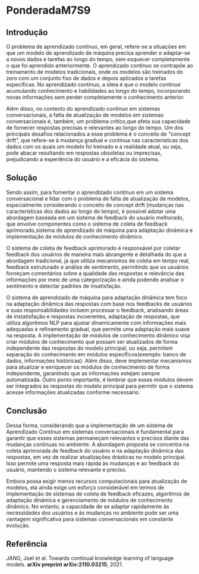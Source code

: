 # PonderadaM7S9

## Introdução

O problema de aprendizado contínuo, em geral, refere-se a situações em que um modelo de aprendizado de máquina precisa aprender e adaptar-se a novos dados e tarefas ao longo do tempo, sem esquecer completamente o que foi aprendido anteriormente. O aprendizado contínuo se contrapõe ao treinamento de modelos tradicionais, onde os modelos são treinados do zero com um conjunto fixo de dados e depois aplicados a tarefas específicas. No aprendizado contínuo, a ideia é que o modelo continue acumulando conhecimento e habilidades ao longo do tempo, incorporando novas informações sem perder completamente o conhecimento anterior.

Além disso, no contexto do aprendizado contínuo em sistemas conversacionais, a falta de atualização de modelos em sistemas conversacionais é, também, um problema crítico,que afeta sua capacidade de fornecer respostas precisas e relevantes ao longo do tempo. Um dos principais desafios relacionados a esse problema é o conceito de "concept drift”, que refere-se à mudança gradual e contínua nas características dos dados com os quais um modelo foi treinado e a realidade atual, ou seja, pode abacar resultando em respostas obsoletas ou imprecisas, prejudicando a experiência do usuário e a eficácia do sistema.

## Solução

Sendo assim, para fomentar o aprendizado contínuo em um sistema conversacional e lidar com o problema de falta de atualização de modelos, especialmente considerando o conceito de concept drift (mudanças nas características dos dados ao longo do tempo), é possível adotar uma abordagem baseada em um sistema de feedback do usuário melhorado, que envolve componentes como o sistema de coleta de feedback aprimorado,sistema de aprendizado de máquina para adaptação dinâmica e implementação de módulos de conhecimento dinâmico.

O sistema de coleta de feedback aprimorado é responsável por coletar feedback dos usuários de maneira mais abrangente e detalhada do que a abordagem tradicional, já que utiliza mecanismos de coleta em tempo real, feedback estruturado e análise de sentimento, permitindo que os usuários forneçam comentários sobre a qualidade das respostas e relevância das informações por meio de uma categorização e ainda podendo analisar o sentimento e detectar padrões de insatisfação.

O sistema de aprendizado de máquina para adaptação dinâmica tem foco na adaptação dinâmica das respostas com base nos feedbacks de usuários e suas responsabilidades incluem processar o feedback, analisando áreas de instatisfação e respostas incoerentes, adaptação de respostas, que utiliza algoritmos NLP para ajustar dinamicamente com informações mais adequadas e refinamento gradual, que permite uma adaptação mais suave na resposta.
A implementação de módulos de conhecimento dinâmico visa criar módulos de conhecimento que possam ser atualizados de forma independente das respostas do modelo principal, ou seja, permitem separação do conhecimento em módulos específicos(exemplo: banco de dados, informações históricas). Além disso, deve implementar mecanismos para atualizar e enriquecer os módulos de conhecimento de forma independente, garantindo que as informações estejam sempre automatizada. Outro ponto importante, é lembrar que esses módulos devem ser integrados às respostas do modelo principal para permitir que o sistema acesse informações atualizadas conforme necessário.

## Conclusão

Dessa forma, considerando que a implementação de um sistema de Aprendizado Contínuo em sistemas conversacionais é fundamental para garantir que esses sistemas permaneçam relevantes e precisos diante das mudanças contínuas no ambiente. A abordagem proposta se concentra na coleta aprimorada de feedback do usuário e na adaptação dinâmica das respostas, em vez de realizar atualizações drásticas no modelo principal. Isso permite uma resposta mais rápida às mudanças e ao feedback do usuário, mantendo o sistema relevante e preciso.

Embora possa exigir menos recursos computacionais para atualização de modelos, ela ainda exige um esforço considerável em termos de implementação de sistemas de coleta de feedback eficazes, algoritmos de adaptação dinâmica e gerenciamento de módulos de conhecimento dinâmico. No entanto, a capacidade de se adaptar rapidamente às necessidades dos usuários e às mudanças no ambiente pode ser uma vantagem significativa para sistemas conversacionais em constante evolução.

## Referência

JANG, Joel et al. Towards continual knowledge learning of language models. **arXiv preprint arXiv:2110.03215**, 2021.
